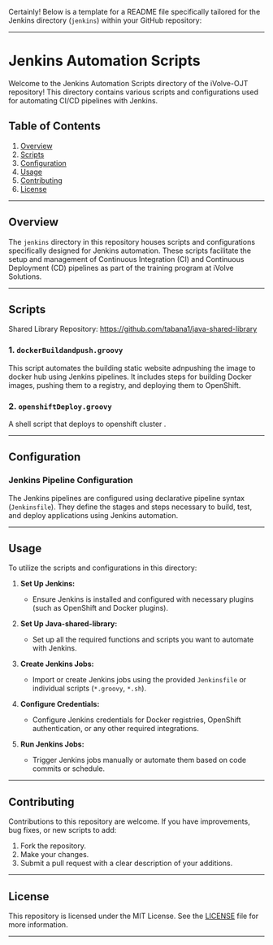 Certainly! Below is a template for a README file specifically tailored for the Jenkins directory (`jenkins`) within your GitHub repository:

---

# Jenkins Automation Scripts

Welcome to the Jenkins Automation Scripts directory of the iVolve-OJT repository! This directory contains various scripts and configurations used for automating CI/CD pipelines with Jenkins.

## Table of Contents

1. [Overview](#overview)
2. [Scripts](#scripts)
3. [Configuration](#configuration)
4. [Usage](#usage)
5. [Contributing](#contributing)
6. [License](#license)

---

## Overview

The `jenkins` directory in this repository houses scripts and configurations specifically designed for Jenkins automation. These scripts facilitate the setup and management of Continuous Integration (CI) and Continuous Deployment (CD) pipelines as part of the training program at iVolve Solutions.

---

## Scripts
Shared Library Repository: https://github.com/tabana1/java-shared-library
### 1. `dockerBuildandpush.groovy`

This script automates the building static website adnpushing the image to docker hub using Jenkins pipelines. It includes steps for building Docker images, pushing them to a registry, and deploying them to OpenShift.

### 2. `openshiftDeploy.groovy`

A shell script that deploys to openshift cluster .


---

## Configuration

### Jenkins Pipeline Configuration

The Jenkins pipelines are configured using declarative pipeline syntax (`Jenkinsfile`). They define the stages and steps necessary to build, test, and deploy applications using Jenkins automation.

---

## Usage

To utilize the scripts and configurations in this directory:

1. **Set Up Jenkins:**

   - Ensure Jenkins is installed and configured with necessary plugins (such as OpenShift and Docker plugins).
2. **Set Up Java-shared-library:**

   - Set up all the required functions and scripts you want to automate with Jenkins.

3. **Create Jenkins Jobs:**

   - Import or create Jenkins jobs using the provided `Jenkinsfile` or individual scripts (`*.groovy`, `*.sh`).

4. **Configure Credentials:**

   - Configure Jenkins credentials for Docker registries, OpenShift authentication, or any other required integrations.

5. **Run Jenkins Jobs:**

   - Trigger Jenkins jobs manually or automate them based on code commits or schedule.

---

## Contributing

Contributions to this repository are welcome. If you have improvements, bug fixes, or new scripts to add:

1. Fork the repository.
2. Make your changes.
3. Submit a pull request with a clear description of your additions.

---

## License

This repository is licensed under the MIT License. See the [LICENSE](LICENSE) file for more information.

---
